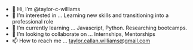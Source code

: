 - 👋 Hi, I’m @taylor-c-williams
- 👀 I’m interested in ... Learning new skills and transitioning into a professional role
- 🌱 I’m currently learning ... Javascript, Python. Researching bootcamps. 
- 💞️ I’m looking to collaborate on ... Internships, Mentorships
- 📫 How to reach me ... taylor.callan.williams@gmail.com

<!---
taylor-c-williams/taylor-c-williams is a ✨ special ✨ repository because its `README.md` (this file) appears on your GitHub profile.
You can click the Preview link to take a look at your changes.
--->
